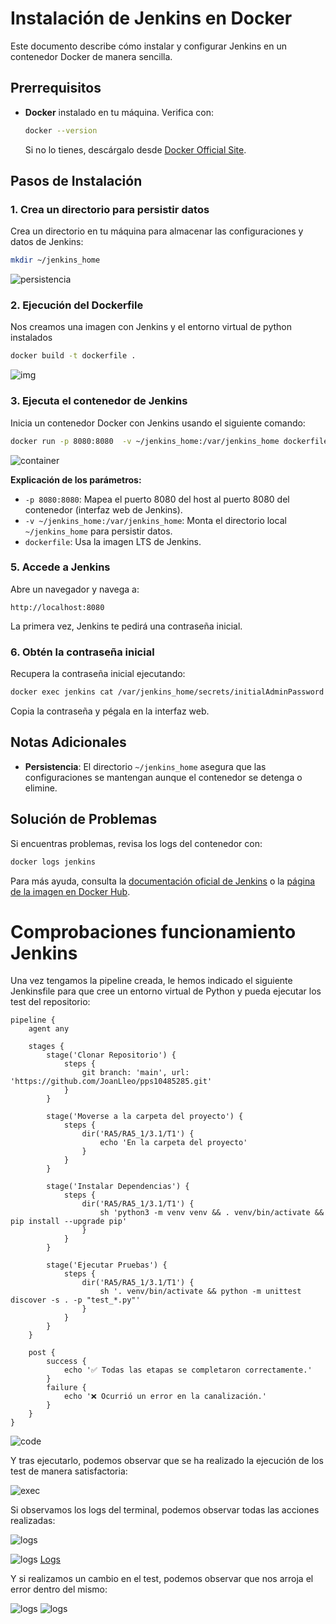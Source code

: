 # Instalación de Jenkins en Docker

Este documento describe cómo instalar y configurar Jenkins en un contenedor Docker de manera sencilla.

## Prerrequisitos

- **Docker** instalado en tu máquina. Verifica con:
  ```bash
  docker --version
  ```
  Si no lo tienes, descárgalo desde [Docker Official Site](https://docs.docker.com/get-docker/).

## Pasos de Instalación

### 1. Crea un directorio para persistir datos
Crea un directorio en tu máquina para almacenar las configuraciones y datos de Jenkins:
```bash
mkdir ~/jenkins_home
```

![persistencia](./images/persistencia.png)

### 2. Ejecución del Dockerfile 
Nos creamos una imagen con Jenkins y el entorno virtual de python instalados

```bash
docker build -t dockerfile .
```

![img](./images/img.png)

### 3. Ejecuta el contenedor de Jenkins
Inicia un contenedor Docker con Jenkins usando el siguiente comando:
```bash
docker run -p 8080:8080  -v ~/jenkins_home:/var/jenkins_home dockerfile
```

![container](./images/container.png)

**Explicación de los parámetros:**
- `-p 8080:8080`: Mapea el puerto 8080 del host al puerto 8080 del contenedor (interfaz web de Jenkins).
- `-v ~/jenkins_home:/var/jenkins_home`: Monta el directorio local `~/jenkins_home` para persistir datos.
- `dockerfile`: Usa la imagen LTS de Jenkins.

### 5. Accede a Jenkins
Abre un navegador y navega a:
```
http://localhost:8080
```
La primera vez, Jenkins te pedirá una contraseña inicial.

### 6. Obtén la contraseña inicial
Recupera la contraseña inicial ejecutando:
```bash
docker exec jenkins cat /var/jenkins_home/secrets/initialAdminPassword
```
Copia la contraseña y pégala en la interfaz web.

## Notas Adicionales

- **Persistencia**: El directorio `~/jenkins_home` asegura que las configuraciones se mantengan aunque el contenedor se detenga o elimine.

## Solución de Problemas

Si encuentras problemas, revisa los logs del contenedor con:
```bash
docker logs jenkins
```

Para más ayuda, consulta la [documentación oficial de Jenkins](https://www.jenkins.io/doc/) o la [página de la imagen en Docker Hub](https://hub.docker.com/r/jenkins/jenkins).


# Comprobaciones funcionamiento Jenkins

Una vez tengamos la pipeline creada, le hemos indicado el siguiente Jenkinsfile para que cree un entorno virtual de Python y pueda ejecutar los test del repositorio:

```Jenkins
pipeline {
    agent any

    stages {
        stage('Clonar Repositorio') {
            steps {
                git branch: 'main', url: 'https://github.com/JoanLleo/pps10485285.git'
            }
        }

        stage('Moverse a la carpeta del proyecto') {
            steps {
                dir('RA5/RA5_1/3.1/T1') {
                    echo 'En la carpeta del proyecto'
                }
            }
        }

        stage('Instalar Dependencias') {
            steps {
                dir('RA5/RA5_1/3.1/T1') {
                    sh 'python3 -m venv venv && . venv/bin/activate && pip install --upgrade pip'
                }
            }
        }

        stage('Ejecutar Pruebas') {
            steps {
                dir('RA5/RA5_1/3.1/T1') {
                    sh '. venv/bin/activate && python -m unittest discover -s . -p "test_*.py"'
                }
            }
        }
    }

    post {
        success {
            echo '✅ Todas las etapas se completaron correctamente.'
        }
        failure {
            echo '❌ Ocurrió un error en la canalización.'
        }
    }
}
```

![code](./images/code.png)

Y tras ejecutarlo, podemos observar que se ha realizado la ejecución de los test de manera satisfactoria:

![exec](./images/exec.png)

Si observamos los logs del terminal, podemos observar todas las acciones realizadas:

![logs](./images/logs1.png)

![logs](./images/logs2.png)
[Logs](./images/logs.txt)

Y si realizamos un cambio en el test, podemos observar que nos arroja el error dentro del mismo:

![logs](./images/failure1.png)
![logs](./images/failure2.png)


